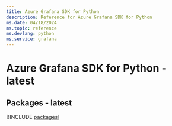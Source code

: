 ```yaml
---
title: Azure Grafana SDK for Python
description: Reference for Azure Grafana SDK for Python
ms.date: 04/18/2024
ms.topic: reference
ms.devlang: python
ms.service: grafana
---
```

# Azure Grafana SDK for Python - latest
## Packages - latest
[!INCLUDE [packages](grafana-index.md)]